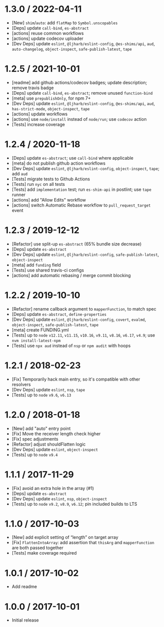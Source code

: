 # 1.3.0 / 2022-04-11

- [New] `shim`/`auto`: add `flatMap` to `Symbol.unscopables`
- [Deps] update `call-bind`, `es-abstract`
- [actions] reuse common workflows
- [actions] update codecov uploader
- [Dev Deps] update `eslint`, `@ljharb/eslint-config`, `@es-shims/api`, `aud`, `auto-changelog`, `object-inspect`, `safe-publish-latest`, `tape`

# 1.2.5 / 2021-10-01

- [readme] add github actions/codecov badges; update description; remove travis badge
- [Deps] update `call-bind`, `es-abstract`; remove unused `function-bind`
- [meta] use `prepublishOnly`, for npm 7+
- [Dev Deps] update `eslint`, `@ljharb/eslint-config`, `@es-shims/api`, `aud`, `has-strict-mode`, `object-inspect`, `tape`
- [actions] update workflows
- [actions] use `node/install` instead of `node/run`; use `codecov` action
- [Tests] increase coverage

# 1.2.4 / 2020-11-18

- [Deps] update `es-abstract`; use `call-bind` where applicable
- [meta] do not publish github action workflows
- [Dev Deps] update `eslint`, `@ljharb/eslint-config`, `object-inspect`, `tape`; add `aud`
- [Tests] migrate tests to Github Actions
- [Tests] run `nyc` on all tests
- [Tests] add `implementation` test; run `es-shim-api` in postlint; use `tape` runner
- [actions] add "Allow Edits" workflow
- [actions] switch Automatic Rebase workflow to `pull_request_target` event

# 1.2.3 / 2019-12-12

- [Refactor] use split-up `es-abstract` (65% bundle size decrease)
- [Deps] update `es-abstract`
- [Dev Deps] update `eslint`, `@ljharb/eslint-config`, `safe-publish-latest`, `object-inspect`
- [meta] add `funding` field
- [Tests] use shared travis-ci configs
- [actions] add automatic rebasing / merge commit blocking

# 1.2.2 / 2019-10-10

- [Refactor] rename callback argument to `mapperFunction`, to match spec
- [Deps] update `es-abstract`, `define-properties`
- [Dev Deps] update `eslint`, `@ljharb/eslint-config`, `covert`, `evalmd`, `object-inspect`, `safe-publish-latest`, `tape`
- [meta] create FUNDING.yml
- [Tests] up to `node` `v12.11`, `v11.15`, `v10.16`, `v9.11`, `v8.16`, `v6.17`, `v4.9`; use `nvm install-latest-npm`
- [Tests] use `npx aud` instead of `nsp` or `npm audit` with hoops

# 1.2.1 / 2018-02-23

- [Fix] Temporarily hack main entry, so it's compatible with other resolvers
- [Dev Deps] update `eslint`, `nsp`, `tape`
- [Tests] up to `node` `v9.6`, `v6.13`

# 1.2.0 / 2018-01-18

- [New] add "auto" entry point
- [Fix] Move the receiver length check higher
- [Fix] spec adjustments
- [Refactor] adjust shouldFlatten logic
- [Dev Deps] update `eslint`, `object-inspect`
- [Tests] up to `node` `v9.4`

# 1.1.1 / 2017-11-29

- [Fix] avoid an extra hole in the array (#1)
- [Deps] update `es-abstract`
- [Dev Deps] update `eslint`, `nsp`, `object-inspect`
- [Tests] up to `node` `v9.2`, `v8.9`, `v6.12`; pin included builds to LTS

# 1.1.0 / 2017-10-03

- [New] add explicit setting of “length” on target array
- [Fix] `FlattenIntoArray`: add assertion that `thisArg` and `mapperFunction` are both passed together
- [Tests] make coverage required

# 1.0.1 / 2017-10-02

- Add readme

# 1.0.0 / 2017-10-01

- Initial release
